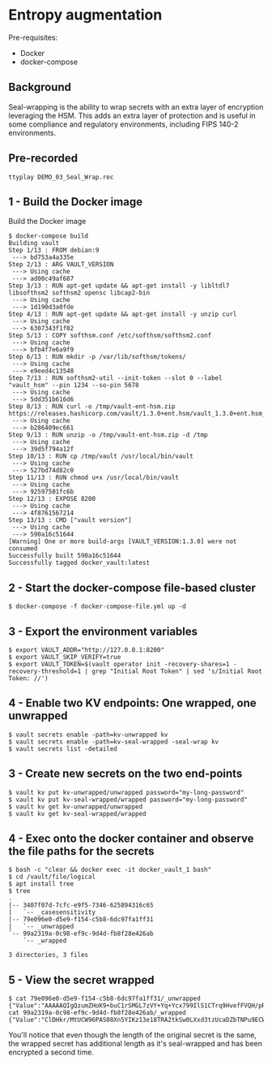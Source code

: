 # Entropy augmentation

Pre-requisites:

* Docker
* docker-compose

## Background

Seal-wrapping is the ability to wrap secrets with an extra layer of encryption leveraging the HSM. This adds an extra layer of protection and is useful in some compliance and regulatory environments, including FIPS 140-2 environments.

## Pre-recorded

```
ttyplay DEMO_03_Seal_Wrap.rec
```

## 1 - Build the Docker image

Build the Docker image

```
$ docker-compose build
Building vault
Step 1/13 : FROM debian:9
 ---> bd753a4a335e
Step 2/13 : ARG VAULT_VERSION
 ---> Using cache
 ---> ad00c49af687
Step 3/13 : RUN apt-get update && apt-get install -y libltdl7 libsofthsm2 softhsm2 opensc libcap2-bin
 ---> Using cache
 ---> 1d190d3a0fde
Step 4/13 : RUN apt-get update && apt-get install -y unzip curl
 ---> Using cache
 ---> 6307343f1f02
Step 5/13 : COPY softhsm.conf /etc/softhsm/softhsm2.conf
 ---> Using cache
 ---> bfb4f7e6a9f9
Step 6/13 : RUN mkdir -p /var/lib/softhsm/tokens/
 ---> Using cache
 ---> e9eed4c13548
Step 7/13 : RUN softhsm2-util --init-token --slot 0 --label "vault_hsm" --pin 1234 --so-pin 5678
 ---> Using cache
 ---> 5dd351b616d6
Step 8/13 : RUN curl -o /tmp/vault-ent-hsm.zip https://releases.hashicorp.com/vault/1.3.0+ent.hsm/vault_1.3.0+ent.hsm_linux_amd64.zip
 ---> Using cache
 ---> b286409ec661
Step 9/13 : RUN unzip -o /tmp/vault-ent-hsm.zip -d /tmp
 ---> Using cache
 ---> 39d5f794a12f
Step 10/13 : RUN cp /tmp/vault /usr/local/bin/vault
 ---> Using cache
 ---> 527bd74d82c0
Step 11/13 : RUN chmod u+x /usr/local/bin/vault
 ---> Using cache
 ---> 92597501fc6b
Step 12/13 : EXPOSE 8200
 ---> Using cache
 ---> 4f8761567214
Step 13/13 : CMD ["vault version"]
 ---> Using cache
 ---> 590a16c51644
[Warning] One or more build-args [VAULT_VERSION:1.3.0] were not consumed
Successfully built 590a16c51644
Successfully tagged docker_vault:latest
```

## 2 - Start the docker-compose file-based cluster

```
$ docker-compose -f docker-compose-file.yml up -d
```

## 3 - Export the environment variables

```
$ export VAULT_ADDR="http://127.0.0.1:8200"
$ export VAULT_SKIP_VERIFY=true
$ export VAULT_TOKEN=$(vault operator init -recovery-shares=1 -recovery-threshold=1 | grep "Initial Root Token" | sed 's/Initial Root Token: //')
```

## 4 - Enable two KV endpoints: One wrapped, one unwrapped

```
$ vault secrets enable -path=kv-unwrapped kv
$ vault secrets enable -path=kv-seal-wrapped -seal-wrap kv
$ vault secrets list -detailed
```

## 3 - Create new secrets on the two end-points

```
$ vault kv put kv-unwrapped/unwrapped password="my-long-password"
$ vault kv put kv-seal-wrapped/wrapped password="my-long-password"
$ vault kv get kv-unwrapped/unwrapped
$ vault kv get kv-seal-wrapped/wrapped
```

## 4 - Exec onto the docker container and observe the file paths for the secrets

```
$ bash -c "clear && docker exec -it docker_vault_1 bash"
$ cd /vault/file/logical
$ apt install tree
$ tree
.
|-- 3407f07d-7cfc-e9f5-7346-625894316c65
|   `-- _casesensitivity
|-- 79e096e0-d5e9-f154-c5b8-6dc97fa1ff31
|   `-- _unwrapped
`-- 99a2319a-0c98-ef9c-9d4d-fb8f28e426ab
    `-- _wrapped

3 directories, 3 files
```

## 5 - View the secret wrapped

```
$ cat 79e096e0-d5e9-f154-c5b8-6dc97fa1ff31/_unwrapped
{"Value":"AAAAAQIgQzumZHoK9+buC1rSMGL7zVY+Yq+Ycx799IlS1CTrq9HvefFVQH/pR6XsxLc4gcYzUiHJAGq7mLWR6g=="}
cat 99a2319a-0c98-ef9c-9d4d-fb8f28e426ab/_wrapped
{"Value":"ClDHkr/MtUCW96PAS08Xn5YIKz13e18TRA2tkSw0LXxd3tzUcaDZbTNPu9ECWcvL7L5/ax1x0vFsZglWzevWAWc375j5T+TV+MgiIqTJOZvEXxIQq2Ius85J9gZz8SpYsZr5eRogqfL4RyvQFcFJ7n12otYoE/FRUPMUfIn5T6gBIiWc4/QgASoVCIUhENEEGgNrZXkiCGhtYWMta2V5cw=="}
```

You'll notice that even though the length of the original secret is the same, the wrapped secret has additional length as it's seal-wrapped and has been encrypted a second time.